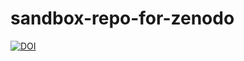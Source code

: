 # sandbox-repo-for-zenodo

[![DOI](https://sandbox.zenodo.org/badge/1059986248.svg)](https://handle.stage.datacite.org/10.5072/zenodo.332756)
